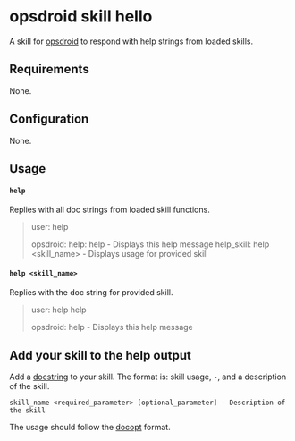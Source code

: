 # opsdroid skill hello

A skill for [opsdroid](https://github.com/opsdroid/opsdroid) to respond with help strings from loaded skills.

## Requirements

None.

## Configuration

None.

## Usage

#### `help`

Replies with all doc strings from loaded skill functions.

> user: help
>
> opsdroid:
help: help - Displays this help message
help_skill: help <skill_name> - Displays usage for provided skill

#### `help <skill_name>`

Replies with the doc string for provided skill.

> user: help help
>
> opsdroid: help - Displays this help message

## Add your skill to the help output

Add a [docstring](https://www.python.org/dev/peps/pep-0257/) to your skill. The format is: skill usage, `-`, and a description of the skill.

```
skill_name <required_parameter> [optional_parameter] - Description of the skill
```

The usage should follow the [docopt](http://docopt.org/) format.
